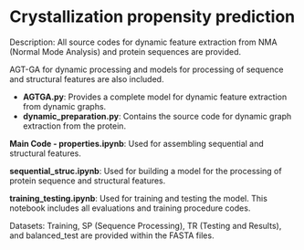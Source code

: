 # Crystallization propensity prediction 
Description:
All source codes for dynamic feature extraction from NMA (Normal Mode Analysis) and protein sequences are provided.

AGT-GA for dynamic processing and models for processing of sequence and structural features are also included.

- **AGTGA.py**: Provides a complete model for dynamic feature extraction from dynamic graphs.
- **dynamic_preparation.py**: Contains the source code for dynamic graph extraction from the protein.

**Main Code - properties.ipynb**: Used for assembling sequential and structural features.

**sequential_struc.ipynb**: Used for building a model for the processing of protein sequence and structural features.

**training_testing.ipynb**: Used for training and testing the model. This notebook includes all evaluations and training procedure codes.

Datasets:
Training, SP (Sequence Processing), TR (Testing and Results), and balanced_test are provided within the FASTA files.



